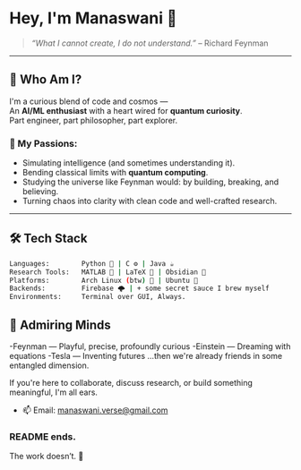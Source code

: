 # Hey, I'm Manaswani 👋

> _“What I cannot create, I do not understand.”_ – Richard Feynman  

---



## 🧠 Who Am I?

I'm a curious blend of code and cosmos —  
An **AI/ML enthusiast** with a heart wired for **quantum curiosity**.  
Part engineer, part philosopher, part explorer.

### 🧬 My Passions:
- Simulating intelligence (and sometimes understanding it).
- Bending classical limits with **quantum computing**.
- Studying the universe like Feynman would: by building, breaking, and believing.
- Turning chaos into clarity with clean code and well-crafted research.

---

## 🛠️ Tech Stack

```bash
Languages:        Python 🐍 | C ⚙️ | Java ☕
Research Tools:   MATLAB 🔬 | LaTeX 📄 | Obsidian 🧠
Platforms:        Arch Linux (btw) 🧊 | Ubuntu 🐧
Backends:         Firebase 🌩️ | + some secret sauce I brew myself
Environments:     Terminal over GUI, Always.
```

## 🧲 Admiring Minds
-Feynman — Playful, precise, profoundly curious
-Einstein — Dreaming with equations
-Tesla — Inventing futures
…then we're already friends in some entangled dimension.

If you're here to collaborate, discuss research, or build something meaningful, I'm all ears.
- 📫 Email: manaswani.verse@gmail.com

### README ends.  
The work doesn’t. 🐧

